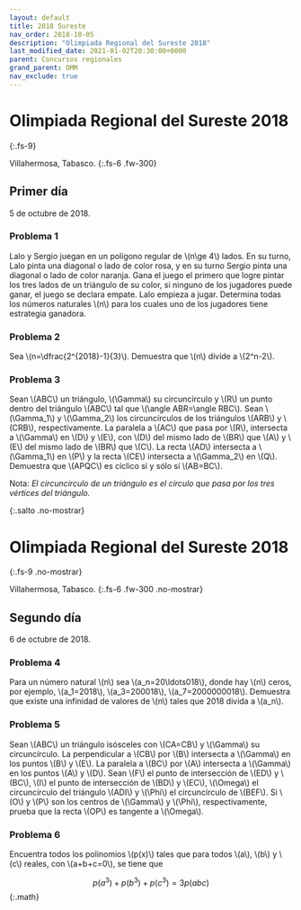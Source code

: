 ```yaml
---
layout: default
title: 2018 Sureste
nav_order: 2018-10-05
description: "Olimpiada Regional del Sureste 2018"
last_modified_date: 2021-01-02T20:30:00+0000
parent: Concursos regionales
grand_parent: OMM
nav_exclude: true
---
```


<link rel="stylesheet" href="{{ '/assets/css/just-the-docs-degAzul.css' | absolute_url }}">
<script>
    jtd.setTheme('degVerde');
</script>

<!--Enviado por José Hdz. Stgo. al correo polynomm@outlook.com el 1 de enero de 2021-->

# Olimpiada Regional del Sureste&nbsp;<span class="deg-sitio deg-sitio-texto">2018</span>
{:.fs-9}

Villahermosa, Tabasco.
{:.fs-6 .fw-300}

## <span class="deg-sitio deg-sitio-texto">Primer día</span>
5 de octubre de 2018.

### Problema&nbsp;<span class="deg-sitio deg-sitio-texto">1</span>

Lalo y Sergio juegan en un polígono regular de \\(n\ge 4\\) lados. En su turno, Lalo pinta una diagonal o lado de color rosa, y en su turno Sergio pinta una diagonal o lado de color naranja. Gana el juego el primero que logre pintar los tres lados de un triángulo de su color, si ninguno de los jugadores puede ganar, el juego se declara empate. Lalo empieza a jugar. Determina todas los números naturales \\(n\\) para los cuales uno de los jugadores tiene estrategia ganadora. 

### Problema&nbsp;<span class="deg-sitio deg-sitio-texto">2</span>

Sea \\(n=\dfrac{2^{2018}-1}{3}\\). Demuestra que \\(n\\) divide a \\(2^n-2\\).
### Problema&nbsp;<span class="deg-sitio deg-sitio-texto">3</span>

Sean \\(ABC\\) un triángulo, \\(\Gamma\\) su circuncírculo y \\(R\\) un punto dentro del triángulo \\(ABC\\) tal que \\(\angle ABR=\angle RBC\\). Sean \\(\Gamma_1\\) y \\(\Gamma_2\\) los circuncírculos de los triángulos \\(ARB\\) y \\(CRB\\), respectivamente. La paralela a \\(AC\\) que pasa por \\(R\\), intersecta a \\(\Gamma\\) en \\(D\\) y \\(E\\), con \\(D\\) del mismo lado de \\(BR\\) que \\(A\\) y \\(E\\) del mismo lado de \\(BR\\) que \\(C\\). La recta \\(AD\\) intersecta a \\(\Gamma_1\\) en \\(P\\) y la recta \\(CE\\) intersecta a \\(\Gamma_2\\) en \\(Q\\). Demuestra que \\(APQC\\) es cíclico sí y sólo sí \\(AB=BC\\).

Nota: *El circuncírculo de un triángulo es el círculo que pasa por los tres vértices del triángulo.*

<div></div>
{:.salto .no-mostrar}

# Olimpiada Regional del Sureste&nbsp;<span class="deg-sitio deg-sitio-texto">2018</span>
{:.fs-9 .no-mostrar}

Villahermosa, Tabasco.
{:.fs-6 .fw-300 .no-mostrar}

## <span class="deg-sitio deg-sitio-texto">Segundo día</span>
6 de octubre de 2018.

### Problema&nbsp;<span class="deg-sitio deg-sitio-texto">4</span>

Para un número natural \\(n\\) sea \\(a_n=20\ldots018\\), donde hay \\(n\\) ceros, por ejemplo, \\(a_1=2018\\), \\(a_3=200018\\), \\(a_7=2000000018\\). Demuestra que existe una infinidad de valores de \\(n\\) tales que 2018 divida a \\(a_n\\).

### Problema&nbsp;<span class="deg-sitio deg-sitio-texto">5</span>

Sean \\(ABC\\) un triángulo isósceles con \\(CA=CB\\) y \\(\Gamma\\) su circuncírculo. La perpendicular a \\(CB\\) por \\(B\\) intersecta a \\(\Gamma\\) en los puntos \\(B\\) y \\(E\\). La paralela a \\(BC\\) por \\(A\\) intersecta a \\(\Gamma\\) en los puntos \\(A\\) y \\(D\\). Sean \\(F\\) el punto de intersección de \\(ED\\) y \\(BC\\), \\(I\\) el punto de intersección de \\(BD\\) y \\(EC\\), \\(\Omega\\) el circuncírculo del triángulo \\(ADI\\) y \\(\Phi\\) el circuncírculo de \\(BEF\\). Si \\(O\\) y \\(P\\) son los centros de \\(\Gamma\\) y \\(\Phi\\), respectivamente, prueba que la recta \\(OP\\) es tangente a \\(\Omega\\).

### Problema&nbsp;<span class="deg-sitio deg-sitio-texto">6</span>

Encuentra todos los polinomios \\(p(x)\\) tales que para todos \\(a\\), \\(b\\) y \\(c\\) reales, con \\(a+b+c=0\\), se tiene que

$$p(a^3)+p(b^3)+p(c^3)=3p(abc)$$
{:.math}